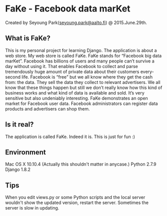 # FaKe - Facebook data marKet
Created by Seyoung Park(seyoung.park@aalto.fi) @ 2015.June.29th.


## What is FaKe?
This is my personal project for learning Django.
The application is about a web store. My web store is called FaKe. FaKe stands for “Facebook big data marKet”. Facebook has billions of users and many people can’t survive a day without using it. That enables Facebook to collect and parse tremendously huge amount of private data about their customers every-second life. Facebook is “free” but we all know where they get the cash from: the data. They sell the data they collect to relevant advertisers. We all know that these things happen but still we don’t really know how this kind of business works and what kind of data is available and sold. It’s very sensitive but also undeniably interesting. FaKe demonstrates an open market for Facebook user data. Facebook administrators can register data products and advertisers can shop them.


## Is it real?
The application is called FaKe. Indeed it is. This is just for fun :)


## Environment
Mac OS X 10.10.4 (Actually this shouldn't matter in anycase.)
Python 2.7.9
Django 1.8.2


## Tips
When you edit views.py or some Python scripts and the local server wouldn't
show the updated version, restart the server. Sometimes the server is slow
in updating.
